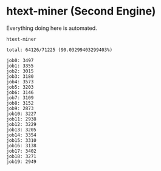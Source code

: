 # htext-miner (Second Engine)

Everything doing here is automated.

```
htext-miner

total: 64126/71225 (90.03299403299403%)

job0: 3497
job1: 3355
job2: 3015
job3: 3180
job4: 3573
job5: 3203
job6: 3146
job7: 3109
job8: 3152
job9: 2873
job10: 3227
job11: 2938
job12: 3229
job13: 3205
job14: 3354
job15: 3310
job16: 3138
job17: 3402
job18: 3271
job19: 2949
```
